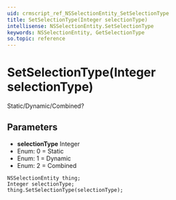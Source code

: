 ```yaml
---
uid: crmscript_ref_NSSelectionEntity_SetSelectionType
title: SetSelectionType(Integer selectionType)
intellisense: NSSelectionEntity.SetSelectionType
keywords: NSSelectionEntity, GetSelectionType
so.topic: reference
---
```


# SetSelectionType(Integer selectionType)

Static/Dynamic/Combined?

## Parameters

* **selectionType** Integer
* Enum: 0 = Static
* Enum: 1 = Dynamic
* Enum: 2 = Combined

```crmscript
NSSelectionEntity thing;
Integer selectionType;
thing.SetSelectionType(selectionType);
```

